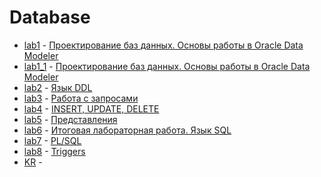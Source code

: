 
# Database

* [lab1](https://github.com/isysoi3/BSU/tree/master/Database/lab1) - [Проектирование баз данных. Основы работы в Oracle Data Modeler](https://drive.google.com/open?id=1XZqsdR8jKUcSdJb1yUX_KXVTKAHHCYIc)
* [lab1_1](https://github.com/isysoi3/BSU/tree/master/Database/lab1_1) - [Проектирование баз данных. Основы работы в Oracle Data Modeler](https://drive.google.com/open?id=1nXSY8WV68whSJ6wEYtPB2Z2s2RPuMJbp)
* [lab2]() - [Язык DDL](https://drive.google.com/open?id=1dH6h-dIaTsV6F27yThO_Ht5vyWfrtZOf)
* [lab3](https://github.com/isysoi3/BSU/tree/master/Database/lab3) - [Работа с запросами](https://drive.google.com/open?id=1oZBG2JSd_qo6aRTw9aR_w1MA44YiOJs6)
* [lab4](https://github.com/isysoi3/BSU/blob/master/Database/SQL4.docx) - [INSERT, UPDATE, DELETE](https://drive.google.com/open?id=10K8fRtpWlSXG66vsUwmf5OrBAC7xiZe4)
* [lab5](https://github.com/isysoi3/BSU/blob/master/Database/SQL5.docx) - [Представления](https://drive.google.com/open?id=1cm9YY5Wvcfnba85VqXS_H__IWPQ9TDBR)
* [lab6](https://github.com/isysoi3/BSU/blob/master/Database/SQL6.docx) - [Итоговая лабораторная работа. Язык SQL](https://drive.google.com/open?id=1YpExAUzNur8hdTIJDW7t2CQXNaqb6Acw)
* [lab7](https://github.com/isysoi3/BSU/blob/master/Database/PLSQL7%2B8.docx) - [PL/SQL](https://drive.google.com/open?id=1p8-KnjD_he_r2iLcYYR8zHKRsJJjqeA8)
* [lab8](https://github.com/isysoi3/BSU/blob/master/Database/PLSQL7%2B8.docx) - [Triggers](https://drive.google.com/open?id=1B2bLezgGv06w-XvvbBwQLjVp0wFgyf0r)
* [KR]() - []()
